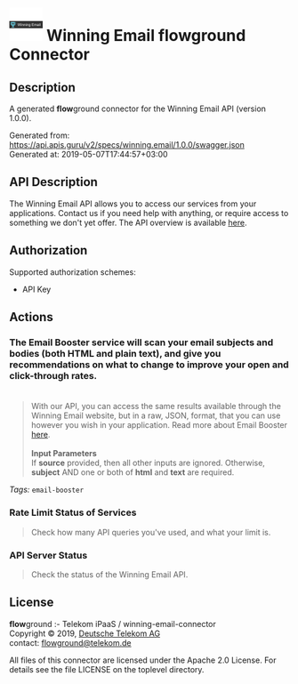 # ![LOGO](logo.png) Winning Email **flow**ground Connector

## Description

A generated **flow**ground connector for the Winning Email API (version 1.0.0).

Generated from: https://api.apis.guru/v2/specs/winning.email/1.0.0/swagger.json<br/>
Generated at: 2019-05-07T17:44:57+03:00

## API Description

The Winning Email API allows you to access our services from your applications. Contact us if you need help with anything, or require access to something we don't yet offer. The API overview is available <a href='/api/v1/docs' target='_blank'>here</a>.

## Authorization

Supported authorization schemes:
- API Key
## Actions

### The Email Booster service will scan your email subjects and bodies (both HTML and plain text), and give you recommendations on what to change to improve your open and click-through rates.<br><br>

> With our API, you can access the same results available through the Winning Email website, but in a raw, JSON, format, that you can use however you wish in your application. Read more about Email Booster <a href='/email-booster/' target='_blank'>here</a>.<br><br><strong>Input Parameters</strong><br>If <strong>source</strong> provided, then all other inputs are ignored. Otherwise, <strong>subject</strong> AND one or both of <strong>html</strong> and <strong>text</strong> are required.

*Tags:* `email-booster`

### Rate Limit Status of Services

> Check how many API queries you've used, and what your limit is.

### API Server Status

> Check the status of the Winning Email API.

## License

**flow**ground :- Telekom iPaaS / winning-email-connector<br/>
Copyright © 2019, [Deutsche Telekom AG](https://www.telekom.de)<br/>
contact: flowground@telekom.de

All files of this connector are licensed under the Apache 2.0 License. For details
see the file LICENSE on the toplevel directory.
